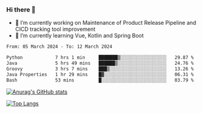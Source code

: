 ### Hi there 👋

- 🔭 I’m currently working on Maintenance of Product Release Pipeline and CICD tracking tool improvement
- 🌱 I’m currently learning Vue, Kotlin and Spring Boot

<!--START_SECTION:waka-->

```txt
From: 05 March 2024 - To: 12 March 2024

Python            7 hrs 1 min     ███████▒░░░░░░░░░░░░░░░░░   29.87 %
Java              5 hrs 49 mins   ██████▒░░░░░░░░░░░░░░░░░░   24.76 %
Groovy            3 hrs 7 mins    ███▒░░░░░░░░░░░░░░░░░░░░░   13.26 %
Java Properties   1 hr 29 mins    █▓░░░░░░░░░░░░░░░░░░░░░░░   06.31 %
Bash              53 mins         █░░░░░░░░░░░░░░░░░░░░░░░░   03.79 %
```

<!--END_SECTION:waka-->

[![Anurag's GitHub stats](https://github-readme-stats.vercel.app/api?username=yunhao981&show_icons=true&theme=solarized-dark)](https://github.com/anuraghazra/github-readme-stats)

[![Top Langs](https://github-readme-stats.vercel.app/api/top-langs/?username=yunhao981&theme=solarized-dark&layout=compact)](https://github.com/anuraghazra/github-readme-stats)

<!--
**yunhao981/yunhao981** is a ✨ _special_ ✨ repository because its `README.md` (this file) appears on your GitHub profile.

Here are some ideas to get you started:

- 🔭 I’m currently working on Maintenance of Release Pipeline and CICD tracking tool improvement
- 🌱 I’m currently learning Vue, Kotlin and Spring Boot
- 👯 I’m looking to collaborate on ...
- 🤔 I’m looking for help with ...
- 💬 Ask me about ...
- 📫 How to reach me: ...
- 😄 Pronouns: ...
- ⚡ Fun fact: ...
-->


